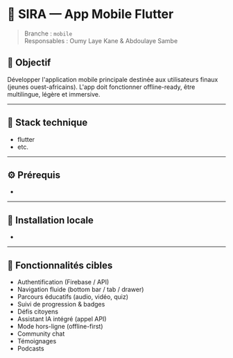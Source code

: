 # 📱 SIRA — App Mobile Flutter

> Branche : `mobile`  
> Responsables : Oumy Laye Kane & Abdoulaye Sambe

## 🎯 Objectif

Développer l'application mobile principale destinée aux utilisateurs finaux (jeunes ouest-africains). L'app doit fonctionner offline-ready, être multilingue, légère et immersive.

---

## 🚀 Stack technique

- flutter
- etc.

---

## ⚙️ Prérequis

- 

---

## 🧪 Installation locale

- 

---

## 📌 Fonctionnalités cibles
- Authentification (Firebase / API)
- Navigation fluide (bottom bar / tab / drawer)
- Parcours éducatifs (audio, vidéo, quiz)
- Suivi de progression & badges
- Défis citoyens
- Assistant IA intégré (appel API)
- Mode hors-ligne (offline-first)
- Community chat
- Témoignages
- Podcasts
